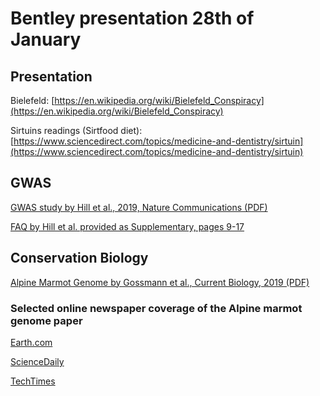 # Bentley presentation 28th of January

## Presentation

Bielefeld: [https://en.wikipedia.org/wiki/Bielefeld_Conspiracy](https://en.wikipedia.org/wiki/Bielefeld_Conspiracy)

Sirtuins readings (Sirtfood diet): [https://www.sciencedirect.com/topics/medicine-and-dentistry/sirtuin](https://www.sciencedirect.com/topics/medicine-and-dentistry/sirtuin)

## GWAS

[GWAS study by Hill et al., 2019, Nature Communications (PDF)](GWAS_Income_2019_NatComm.pdf)

[FAQ by Hill et al. provided as Supplementary, pages 9-17](https://static-content.springer.com/esm/art%3A10.1038%2Fs41467-019-13585-5/MediaObjects/41467_2019_13585_MOESM2_ESM.pdf)

## Conservation Biology

[Alpine Marmot Genome by Gossmann et al., Current Biology, 2019 (PDF)](Alpine_Marmot_Genome_2019_Current_Biology.pdf)

### Selected online newspaper coverage of the Alpine marmot genome paper

[Earth.com](https://www.earth.com/news/climate-change-low-genetic-diversity/)

[ScienceDaily](https://www.sciencedaily.com/releases/2019/05/190524102757.htm)

[TechTimes](https://www.techtimes.com/articles/243749/20190527/alpine-marmot-lost-its-genetic-diversity-due-to-climate-change.htm)


